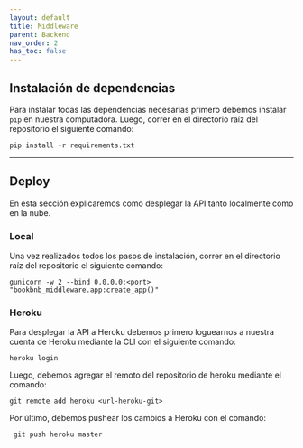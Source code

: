 ```yaml
---
layout: default
title: Middleware
parent: Backend
nav_order: 2
has_toc: false
---
```


## Instalación de dependencias

Para instalar todas las dependencias necesarias primero debemos instalar `pip` en nuestra computadora. Luego, correr en el directorio raíz del repositorio el siguiente comando:

```console
pip install -r requirements.txt
```

---

## Deploy

En esta sección explicaremos como desplegar la API tanto localmente como en la nube.

### Local

Una vez realizados todos los pasos de instalación, correr en el directorio raíz del repositorio el siguiente comando:

```console
gunicorn -w 2 --bind 0.0.0.0:<port> "bookbnb_middleware.app:create_app()"
```

### Heroku

Para desplegar la API a Heroku debemos primero loguearnos a nuestra cuenta de Heroku mediante la CLI con el siguiente comando:

```console
heroku login
``` 

Luego, debemos agregar el remoto del repositorio de heroku mediante el comando:

```console
git remote add heroku <url-heroku-git>
``` 

Por último, debemos pushear los cambios a Heroku con el comando:

```console
 git push heroku master
```